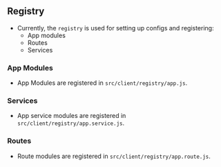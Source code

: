 ## Registry
- Currently, the `registry` is used for setting up configs and registering:
	- App modules
	- Routes
	- Services

### App Modules
- App Modules are registered in `src/client/registry/app.js`.

### Services
- App service modules are registered in `src/client/registry/app.service.js`.

### Routes
- Route modules are registered in `src/client/registry/app.route.js`.
